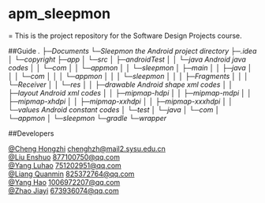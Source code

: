 # apm_sleepmon
=
This is the project repository for the Software Design Projects course.

##Guide
<cite>
.
├─Documents
└─Sleepmon	the Android project directory
    ├─.idea
    │  └─copyright
    ├─app
    │  └─src
    │      ├─androidTest
    │      │  └─java	Android java codes
    │      │      └─com
    │      │          └─appmon
    │      │              └─sleepmon
    │      ├─main
    │      │  ├─java
    │      │  │  └─com
    │      │  │      └─appmon
    │      │  │          └─sleepmon
    │      │  │              ├─Fragments
    │      │  │              └─Receiver
    │      │  └─res
    │      │      ├─drawable	Android shape xml codes
    │      │      ├─layout	Android xml codes
    │      │      ├─mipmap-hdpi
    │      │      ├─mipmap-mdpi
    │      │      ├─mipmap-xhdpi
    │      │      ├─mipmap-xxhdpi
    │      │      ├─mipmap-xxxhdpi
    │      │      └─values	Android constant codes
    │      └─test
    │          └─java
    │              └─com
    │                  └─appmon
    │                      └─sleepmon
    └─gradle
        └─wrapper
</cite>

##Developers

[@Cheng Hongzhi](https://github.com/chenghz)	chenghzh@mail2.sysu.edu.cn
<br/>
[@Liu Enshuo](https://github.com/liuenshuo9510)	877100750@qq.com
<br/>
[@Yang Luhao](https://github.com/yanglh751202951)	751202951@qq.com
<br/>
[@Liang Quanmin](https://github.com/Lqm321)	825372764@qq.com
<br/>
[@Yang Hao](https://github.com/yh25789)	1006972207@qq.com
<br/>
[@Zhao Jiayi](https://github.com/zhaojiayi)	673936074@qq.com
<br/>

